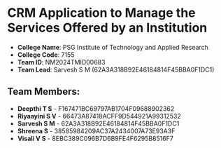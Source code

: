 # CRM Application to Manage the Services Offered by an Institution

- **College Name**: PSG Institute of Technology and Applied Research
- **College Code**: 7155
- **Team ID**: NM2024TMID00683
- **Team Lead**: Sarvesh S M (62A3A318B92E46184814F45BBA0F1DC1)

## Team Members:
- **Deepthi T S** - F167471BC69797AB1704F09688902362
- **Riyaayini S V** - 66473A87418ACFF9D544921A99312532
- **Sarvesh S M** - 62A3A318B92E46184814F45BBA0F1DC1
- **Shreena S** - 38585984209AC37A2434007A73E93A3F
- **Visali V S** - 8EBC389C096B7D6B9FE4F6295B8516F7

